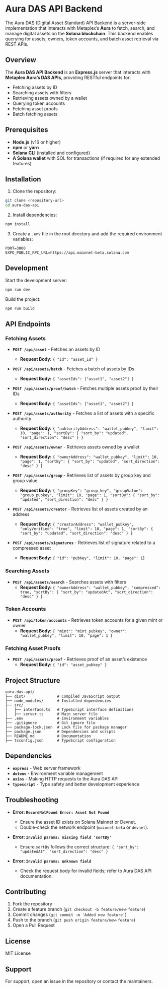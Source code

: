 # Aura DAS API Backend

The Aura DAS (Digital Asset Standard) API Backend is a server-side implementation that interacts with Metaplex’s **Aura** to fetch, search, and manage digital assets on the **Solana blockchain**. This backend enables querying for assets, owners, token accounts, and batch asset retrieval via REST APIs.

## Overview

The **Aura DAS API Backend** is an **Express.js** server that interacts with **Metaplex Aura’s DAS APIs**, providing RESTful endpoints for:
- Fetching assets by ID
- Searching assets with filters
- Retrieving assets owned by a wallet
- Querying token accounts
- Fetching asset proofs
- Batch fetching assets

## Prerequisites

- **Node.js** (v16 or higher)
- **npm** or **yarn**
- **Solana CLI** (installed and configured)
- **A Solana wallet** with SOL for transactions (if required for any extended features)

## Installation

1. Clone the repository:
```bash
git clone <repository-url>
cd aura-das-api
```

2. Install dependencies:
```bash
npm install
```

3. Create a `.env` file in the root directory and add the required environment variables:
```env
PORT=3000
EXPO_PUBLIC_RPC_URL=https://api.mainnet-beta.solana.com
```

## Development

Start the development server:
```bash
npm run dev
```

Build the project:
```bash
npm run build
```

## API Endpoints

### **Fetching Assets**
- **`POST /api/asset`** - Fetches an assets by ID
  - **Request Body:** `{ "id": "asset_id" }`

- **`POST /api/assets/batch`** - Fetches a batch of assets by IDs
  - **Request Body:** `{ "assetIds": ["asset1", "asset2"] }`

- **`POST /api/assets/proof/batch`** - Fetches multiple assets proof by their IDs
  - **Request Body:** `{ "assetIds": ["asset1", "asset2"] }`

- **`POST /api/assets/authority`** - Fetches a list of assets with a specific authority
  - **Request Body:** `{ "auhtorityAddress": "wallet_pubkey", "limit": 10, "page": 1, "sortBy": { "sort_by": "updated", "sort_direction": "desc" } }`

- **`POST /api/assets/owner`** - Retrieves assets owned by a wallet
  - **Request Body:** `{ "ownerAddress": "wallet_pubkey", "limit": 10, "page": 1, "sortBy": { "sort_by": "updated", "sort_direction": "desc" } }`

- **`POST /api/assets/group`** - Retrieves list of assets by group key and group value
  - **Request Body:** `{ "groupKey": "group_key", "groupValue": "group_pubkey", "limit": 10, "page": 1, "sortBy": { "sort_by": "updated", "sort_direction": "desc" } }`

- **`POST /api/assets/creator`** - Retrieves list of assets created by an address
  - **Request Body:** `{ "creatorAddress": "wallet_pubkey", "onlyVerified": "true", "limit": 10, "page": 1, "sortBy": { "sort_by": "updated", "sort_direction": "desc" } }`

- **`POST /api/assets/signatures`** - Retrieves list of signature related to a compressed asset
  - **Request Body:** `{ "id": "pubKey", "limit": 10, "page": 1}`

### **Searching Assets**
- **`POST /api/assets/search`** - Searches assets with filters
  - **Request Body:** `{ "ownerAddress": "wallet_pubkey", "compressed": true, "sortBy": { "sort_by": "updatedAt", "sort_direction": "desc" } }`

### **Token Accounts**
- **`POST /api/token/accounts`** - Retrieves token accounts for a given mint or owner
  - **Request Body:** `{ "mint": "mint_pubkey", "owner": "wallet_pubkey", "limit": 10, "page": 1 }`

### **Fetching Asset Proofs**
- **`POST /api/assets/proof`** - Retrieves proof of an asset’s existence
  - **Request Body:** `{ "id": "asset_pubkey" }`

## Project Structure

```
aura-das-api/
├── dist/              # Compiled JavaScript output
├── node_modules/      # Installed dependencies
├── src/
│   ├── interface.ts   # TypeScript interface definitions
│   ├── server.ts      # Main server file
├── .env               # Environment variables
├── .gitignore         # Git ignore file
├── package-lock.json  # Lock file for package manager
├── package.json       # Dependencies and scripts
├── README.md          # Documentation
├── tsconfig.json      # TypeScript configuration
```

## Dependencies

- **`express`** - Web server framework
- **`dotenv`** - Environment variable management
- **`axios`** - Making HTTP requests to the Aura DAS API
- **`typescript`** - Type safety and better development experience

## Troubleshooting

- **Error: `RecordNotFound Error: Asset Not Found`**
  - Ensure the asset ID exists on Solana Mainnet or Devnet.
  - Double-check the network endpoint (`mainnet-beta` or `devnet`).

- **Error: `Invalid params: missing field 'sortBy'`**
  - Ensure `sortBy` follows the correct structure: `{ "sort_by": "updatedAt", "sort_direction": "desc" }`

- **Error: `Invalid params: unknown field`**
  - Check the request body for invalid fields; refer to Aura DAS API documentation.

## Contributing

1. Fork the repository
2. Create a feature branch (`git checkout -b feature/new-feature`)
3. Commit changes (`git commit -m 'Added new feature'`)
4. Push to the branch (`git push origin feature/new-feature`)
5. Open a Pull Request

## License

MIT License

## Support

For support, open an issue in the repository or contact the maintainers.

